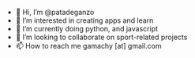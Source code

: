 - 👋 Hi, I’m @patadeganzo
- 👀 I’m interested in creating apps and learn
- 🌱 I’m currently doing python, and javascript
- 💞️ I’m looking to collaborate on sport-related projects
- 📫 How to reach me gamachy [at] gmail.com

<!---
patadeganzo/patadeganzo is a ✨ special ✨ repository because its `README.md` (this file) appears on your GitHub profile.
You can click the Preview link to take a look at your changes.
--->
